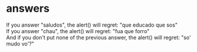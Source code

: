 # answers
If you answer "saludos", the alert() will regret: "que educado que sos"<br>
If you answer "chau", the alert() will regret: "fua que forro"<br>
And if you don't put none of the previous answer, the alert() will regret: "so' mudo vo'?"
